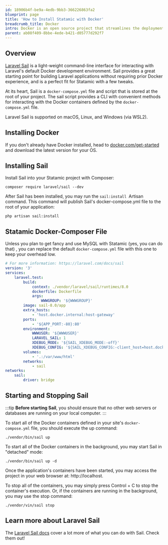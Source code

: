 ```yaml
---
id: 18906b4f-be9a-4edb-9bb3-366226863fa2
blueprint: page
title: 'How to Install Statamic with Docker'
breadcrumb_title: Docker
intro: Docker is an open source project that streamlines the deployment of an application (or OS) inside a Linux Container. Any dockerized image can run on any machine that is running Docker. You can run Statamic with Docker and never have to configure PHP, Nginx, Apache, or anything else on your local machine.
parent: ab08f409-8bbe-4ede-b421-d05777d292f7
---
```

## Overview
[Laravel Sail](https://laravel.com/docs/8.x/sail) is a light-weight command-line interface for interacting with Laravel's default Docker development environment. Sail provides a great starting point for building Laravel applications without requiring prior Docker experience, and is a perfect fit for Statamic with a few tweaks.

At its heart, Sail is a `docker-compose.yml` file and script that is stored at the root of your project. The sail script provides a CLI with convenient methods for interacting with the Docker containers defined by the `docker-compose.yml` file.

Laravel Sail is supported on macOS, Linux, and Windows (via WSL2).

## Installing Docker

If you don't already have Docker installed, head to [docker.com/get-started](https://www.docker.com/get-started) and download the latest version for your OS.

## Installing Sail

Install Sail into your Statamic project with Composer:

``` shell
composer require laravel/sail --dev
```

After Sail has been installed, you may run the `sail:install `Artisan command. This command will publish Sail's docker-compose.yml file to the root of your application:

```
php artisan sail:install
```

## Statamic Docker-Composer File

Unless you plan to get fancy and use MySQL with Statamic (yes, you can do that) , you can replace the default `docker-compose.yml` file with this one to keep your overhead low.

``` yaml
# For more information: https://laravel.com/docs/sail
version: '3'
services:
    laravel.test:
        build:
            context: ./vendor/laravel/sail/runtimes/8.0
            dockerfile: Dockerfile
            args:
                WWWGROUP: '${WWWGROUP}'
        image: sail-8.0/app
        extra_hosts:
            - 'host.docker.internal:host-gateway'
        ports:
            - '${APP_PORT:-80}:80'
        environment:
            WWWUSER: '${WWWUSER}'
            LARAVEL_SAIL: 1
            XDEBUG_MODE: '${SAIL_XDEBUG_MODE:-off}'
            XDEBUG_CONFIG: '${SAIL_XDEBUG_CONFIG:-client_host=host.docker.internal}'
        volumes:
            - '.:/var/www/html'
        networks:
            - sail
networks:
    sail:
        driver: bridge
```

## Starting and Stopping Sail

:::tip
**Before starting Sail**, you should ensure that no other web servers or databases are running on your local computer.
:::

To start all of the Docker containers defined in your site's `docker-compose.yml` file, you should execute the up command:

``` shell
./vendor/bin/sail up
```

To start all of the Docker containers in the background, you may start Sail in "detached" mode:

``` shell
./vendor/bin/sail up -d
```

Once the application's containers have been started, you may access the project in your web browser at: http://localhost.

To stop all of the containers, you may simply press Control + C to stop the container's execution. Or, if the containers are running in the background, you may use the stop command:

``` shell
./vendor/vin/sail stop
```

## Learn more about Laravel Sail

The [Laravel Sail docs](https://laravel.com/docs/8.x/sail) cover a lot more of what you can do with Sail. Check them out!
